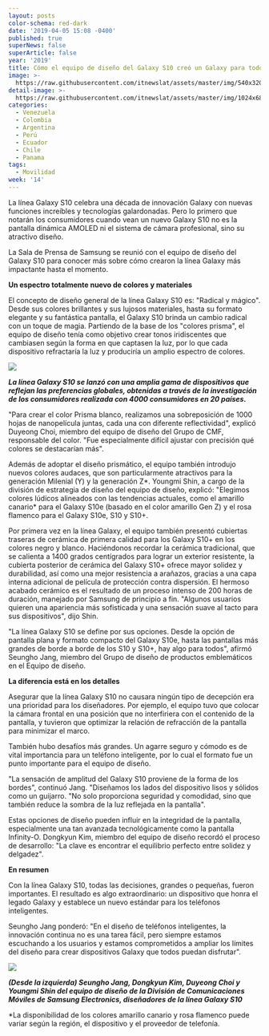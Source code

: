 ```yaml
---
layout: posts
color-schema: red-dark
date: '2019-04-05 15:08 -0400'
published: true
superNews: false
superArticle: false
year: '2019'
title: Cómo el equipo de diseño del Galaxy S10 creó un Galaxy para todos
image: >-
  https://raw.githubusercontent.com/itnewslat/assets/master/img/540x320/Samsung-S10-Combo-p.jpg
detail-image: >-
  https://raw.githubusercontent.com/itnewslat/assets/master/img/1024x680/Samsung-S10-Combo-g.jpg
categories:
  - Venezuela
  - Colombia
  - Argentina
  - Perú
  - Ecuador
  - Chile
  - Panama
tags:
  - Movilidad
week: '14'
---
```

La línea Galaxy S10 celebra una década de innovación Galaxy con nuevas funciones increíbles y tecnologías galardonadas. Pero lo primero que notarán los consumidores cuando vean un nuevo Galaxy S10 no es la pantalla dinámica AMOLED ni el sistema de cámara profesional, sino su atractivo diseño.

La Sala de Prensa de Samsung se reunió con el equipo de diseño del Galaxy S10 para conocer más sobre cómo crearon la línea Galaxy más impactante hasta el momento.

**Un espectro totalmente nuevo de colores y materiales**

El concepto de diseño general de la línea Galaxy S10 es: "Radical y mágico". Desde sus colores brillantes y sus lujosos materiales, hasta su formato elegante y su fantástica pantalla, el Galaxy S10 brinda un cambio radical con un toque de magia. Partiendo de la base de los "colores prisma", el equipo de diseño tenía como objetivo crear tonos iridiscentes que cambiasen según la forma en que captasen la luz, por lo que cada dispositivo refractaría la luz y produciría un amplio espectro de colores.

![](https://img.global.news.samsung.com/latin/wp-content/uploads/2019/04/Galaxy-S10-Design-Interview_main_1_F.jpg)
 
_**La línea Galaxy S10 se lanzó con una amplia gama de dispositivos que reflejan las preferencias globales, obtenidas a través de la investigación de los consumidores realizada con 4000 consumidores en 20 países.**_

"Para crear el color Prisma blanco, realizamos una sobreposición de 1000 hojas de nanopelícula juntas, cada una con diferente reflectividad", explicó Duyeong Choi, miembro del equipo de diseño del Grupo de CMF, responsable del color. "Fue especialmente difícil ajustar con precisión qué colores se destacarían más". 

Además de adoptar el diseño prismático, el equipo también introdujo nuevos colores audaces, que son particularmente atractivos para la generación Milenial (Y) y la generación Z*. Youngmi Shin, a cargo de la división de estrategia de diseño del equipo de diseño, explicó: "Elegimos colores lúdicos alineados con las tendencias actuales, como el amarillo canario* para el Galaxy S10e (basado en el color amarillo Gen Z) y el rosa flamenco para el Galaxy S10e, S10 y S10+.

Por primera vez en la línea Galaxy, el equipo también presentó cubiertas traseras de cerámica de primera calidad para los Galaxy S10+ en los colores negro y blanco. Haciéndonos recordar la cerámica tradicional, que se calienta a 1400 grados centígrados para lograr un exterior resistente, la cubierta posterior de cerámica del Galaxy S10+ ofrece mayor solidez y durabilidad, así como una mejor resistencia a arañazos, gracias a una capa interna adicional de película de protección contra dispersión. El hermoso acabado cerámico es el resultado de un proceso intenso de 200 horas de duración, manejado por Samsung de principio a fin. "Algunos usuarios quieren una apariencia más sofisticada y una sensación suave al tacto para sus dispositivos", dijo Shin. 

"La línea Galaxy S10 se define por sus opciones. Desde la opción de pantalla plana y formato compacto del Galaxy S10e, hasta las pantallas más grandes de borde a borde de los S10 y S10+, hay algo para todos", afirmó Seungho Jang, miembro del Grupo de diseño de productos emblemáticos en el Equipo de diseño. 

**La diferencia está en los detalles**

Asegurar que la línea Galaxy S10 no causara ningún tipo de decepción era una prioridad para los diseñadores. Por ejemplo, el equipo tuvo que colocar la cámara frontal en una posición que no interfiriera con el contenido de la pantalla, y tuvieron que optimizar la relación de refracción de la pantalla para minimizar el marco.

También hubo desafíos más grandes. Un agarre seguro y cómodo es de vital importancia para un teléfono inteligente, por lo cual el formato fue un punto importante para el equipo de diseño.

"La sensación de amplitud del Galaxy S10 proviene de la forma de los bordes", continuó Jang. "Diseñamos los lados del dispositivo lisos y sólidos como un guijarro. "No solo proporciona seguridad y comodidad, sino que también reduce la sombra de la luz reflejada en la pantalla".

Estas opciones de diseño pueden influir en la integridad de la pantalla, especialmente una tan avanzada tecnológicamente como la pantalla Infinity-O. Dongkyun Kim, miembro del equipo de diseño recordó el proceso de desarrollo: "La clave es encontrar el equilibrio perfecto entre solidez y delgadez".

**En resumen**

Con la línea Galaxy S10, todas las decisiones, grandes o pequeñas, fueron importantes. El resultado es algo extraordinario: un dispositivo que honra el legado Galaxy y establece un nuevo estándar para los teléfonos inteligentes.

Seungho Jang ponderó: "En el diseño de teléfonos inteligentes, la innovación continua no es una tarea fácil, pero siempre estamos escuchando a los usuarios y estamos comprometidos a ampliar los límites del diseño para crear dispositivos Galaxy que todos puedan disfrutar".

![](https://img.global.news.samsung.com/latin/wp-content/uploads/2019/04/Galaxy-S10-Design-Interview_main_5.jpg)
 
_**(Desde la izquierda) Seungho Jang, Dongkyun Kim, Duyeong Choi y Youngmi Shin del equipo de diseño de la División de Comunicaciones Móviles de Samsung Electronics, diseñadores de la línea Galaxy S10**_

*La disponibilidad de los colores amarillo canario y rosa flamenco puede variar según la región, el dispositivo y el proveedor de telefonía.
